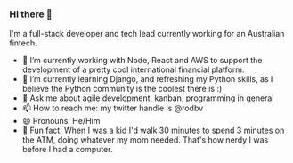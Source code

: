 ### Hi there 👋

I'm a full-stack developer and tech lead currently working for an Australian fintech.

- 🔭 I’m currently working with Node, React and AWS to support the development of a pretty cool international financial platform.
- 🌱 I’m currently learning Django, and refreshing my Python skills, as I believe the Python community is the coolest there is :)
- 💬 Ask me about agile development, kanban, programming in general
- 📫 How to reach me: my twitter handle is @rodbv
- 😄 Pronouns: He/Him
- 🥴 Fun fact: When I was a kid I'd walk 30 minutes to spend 3 minutes on the ATM, doing whatever my mom needed. That's how nerdy I was before I had a computer.
